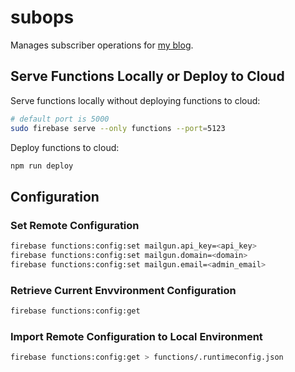 # subops
Manages subscriber operations for [my blog](https://utkuufuk.com).

## Serve Functions Locally or Deploy to Cloud
Serve functions locally without deploying functions to cloud:
``` sh
# default port is 5000
sudo firebase serve --only functions --port=5123
```

Deploy functions to cloud:
``` sh
npm run deploy
```

## Configuration
### Set Remote Configuration
```sh
firebase functions:config:set mailgun.api_key=<api_key>
firebase functions:config:set mailgun.domain=<domain>
firebase functions:config:set mailgun.email=<admin_email>
```

### Retrieve Current Envvironment Configuration
```sh
firebase functions:config:get
```

### Import Remote Configuration to Local Environment
```sh
firebase functions:config:get > functions/.runtimeconfig.json
```
